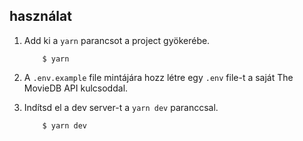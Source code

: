 ## használat

1. Add ki a `yarn` parancsot a project gyökerébe.
    ```shell
        $ yarn
    ```
2. A `.env.example` file mintájára hozz létre egy `.env` file-t a saját 
The MovieDB API kulcsoddal.

3. Indítsd el a dev server-t a `yarn dev` paranccsal.
    ```shell
        $ yarn dev
    ```
